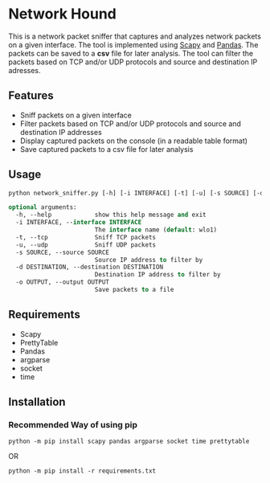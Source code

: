 # Network Hound

This is a network packet sniffer that captures and analyzes network packets on a given interface.
The tool is implemented using [Scapy](https://scapy.net/) and [Pandas](https://pandas.pydata.org/).
The packets can be saved to a **csv** file for later analysis. The tool can filter the packets based on TCP
and/or UDP protocols and source and destination IP adresses.

## Features

* Sniff packets on a given interface
* Filter packets based on TCP and/or UDP protocols and source and destination IP addresses
* Display captured packets on the console (in a readable table format)
* Save captured packets to a csv file for later analysis

## Usage

```vb
python network_sniffer.py [-h] [-i INTERFACE] [-t] [-u] [-s SOURCE] [-d DESTINATION] [-o OUTPUT]

optional arguments:
  -h, --help            show this help message and exit
  -i INTERFACE, --interface INTERFACE
                        The interface name (default: wlo1)
  -t, --tcp             Sniff TCP packets
  -u, --udp             Sniff UDP packets
  -s SOURCE, --source SOURCE
                        Source IP address to filter by
  -d DESTINATION, --destination DESTINATION
                        Destination IP address to filter by
  -o OUTPUT, --output OUTPUT
                        Save packets to a file
```

## Requirements
* Scapy
* PrettyTable
* Pandas
* argparse
* socket
* time

## Installation

### Recommended Way of using pip
```
python -m pip install scapy pandas argparse socket time prettytable
```
OR
```
python -m pip install -r requirements.txt
```

